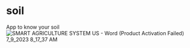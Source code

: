 # soil
App to know your soil
![SMART AGRICULTURE SYSTEM US - Word (Product Activation Failed) 7_9_2023 8_17_37 AM](https://github.com/goutham-hari/soil/assets/106226664/ce4280c9-844c-4b16-a819-63afd0cebfbc)
